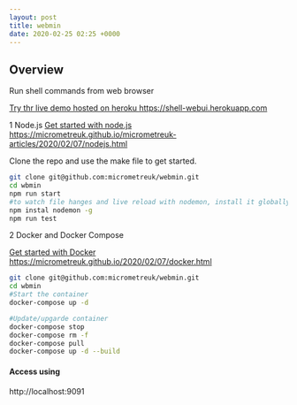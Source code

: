 ```yaml
---
layout: post
title: webmin
date: 2020-02-25 02:25 +0000
---
```

## Overview
Run shell commands from web browser

<a href="https://shell-webui.herokuapp.com/ " target="_blank"> Try thr live demo hosted on heroku https://shell-webui.herokuapp.com</a> 


1 Node.js
<a href="https://micrometreuk.github.io/micrometreuk-articles/2020/02/07/nodejs.html" target="_blank"> Get started with node.js  https://micrometreuk.github.io/micrometreuk-articles/2020/02/07/nodejs.html </a> 

Clone the repo and use the make file to get started.

``` bash
git clone git@github.com:micrometreuk/webmin.git
cd wbmin
npm run start
#to watch file hanges and live reload with nodemon, install it globally
npm instal nodemon -g
npm run test
```

2  Docker and Docker Compose


<a href="https://micrometreuk.github.io/2020/02/07/docker.html" target="_blank"> Get  started with Docker https://micrometreuk.github.io/2020/02/07/docker.html</a> 


``` bash
git clone git@github.com:micrometreuk/webmin.git
cd wbmin
#Start the container
docker-compose up -d

#Update/upgarde container
docker-compose stop
docker-compose rm -f
docker-compose pull
docker-compose up -d --build
```


#### Access using
http://localhost:9091

